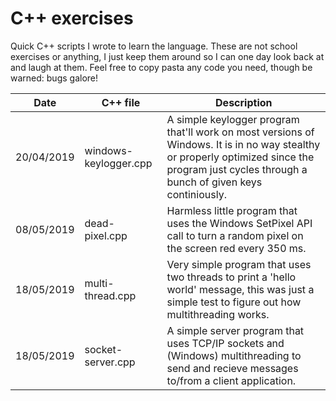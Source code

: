 # C++ exercises

Quick C++ scripts I wrote to learn the language. These are not school exercises or anything, I just keep them around so I can one day look back at and laugh at them. Feel free to copy pasta any code you need, though be warned: bugs galore!

| Date | C++ file  | Description |
| ------------- | ------------- | ------------- |
| 20/04/2019 | windows-keylogger.cpp  | A simple keylogger program that'll work on most versions of Windows. It is in no way stealthy or properly optimized since the program just cycles through a bunch of given keys continiously. |
| 08/05/2019 | dead-pixel.cpp  | Harmless little program that uses the Windows SetPixel API call to turn a random pixel on the screen red every 350 ms. |
| 18/05/2019 | multi-thread.cpp  | Very simple program that uses two threads to print a 'hello world' message, this was just a simple test to figure out how multithreading works. |
| 18/05/2019 | socket-server.cpp  | A simple server program that uses TCP/IP sockets and (Windows) multithreading to send and recieve messages to/from a client application. |
